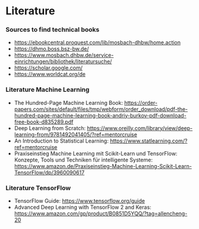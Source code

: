 # Literature
### Sources to find technical books
- https://ebookcentral.proquest.com/lib/mosbach-dhbw/home.action
- https://dhmo.boss.bsz-bw.de/
- https://www.mosbach.dhbw.de/service-einrichtungen/bibliothek/literatursuche/
- https://scholar.google.com/
- https://www.worldcat.org/de

### Literature Machine Learning 
- The Hundred-Page Machine Learning Book: 
https://order-papers.com/sites/default/files/tmp/webform/order_download/pdf-the-hundred-page-machine-learning-book-andriy-burkov-pdf-download-free-book-d835289.pdf
- Deep Learning from Scratch:
https://www.oreilly.com/library/view/deep-learning-from/9781492041405/?ref=mentorcruise
- An Introduction to Statistical Learning:
https://www.statlearning.com/?ref=mentorcruise
- Praxiseinstieg Machine Learning mit Scikit-Learn und TensorFlow: Konzepte, Tools und Techniken für intelligente Systeme:
https://www.amazon.de/Praxiseinstieg-Machine-Learning-Scikit-Learn-TensorFlow/dp/3960090617

### Literature TensorFlow
- TensorFlow Guide: 
https://www.tensorflow.org/guide
- Advanced Deep Learning with TensorFlow 2 and Keras:
https://www.amazon.com/gp/product/B0851D5YQQ/?tag=allencheng-20


